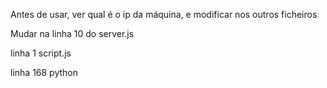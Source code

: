 Antes de usar, ver qual é o ip da máquina, e modificar nos outros ficheiros

Mudar na linha 10 do server.js

linha 1 script.js

linha 168 python